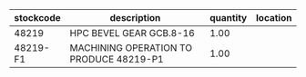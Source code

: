 |stockcode|description|quantity|location|
|---------|-----------|--------|--------|
|48219|HPC BEVEL GEAR GCB.8-16|1.00||
|48219-F1|MACHINING OPERATION TO PRODUCE 48219-P1|1.00||
